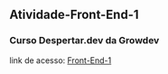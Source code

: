 ## Atividade-Front-End-1
### Curso Despertar.dev da Growdev
link de acesso: <a href="https://edsoncamarafilho.github.io/Atividade-Front-End-1/" target="_blank">Front-End-1<a/>
